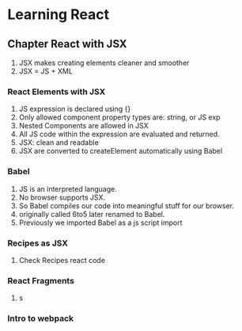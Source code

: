 # Learning React

## Chapter React with JSX

1. JSX makes creating elements cleaner and smoother
2. JSX = JS + XML

### React Elements with JSX

1. JS expression is declared using {}
2. Only allowed component property types are: string, or JS exp
3. Nested Components are allowed in JSX
4. All JS code within the expression are evaluated and returned.
5. JSX: clean and readable
6. JSX are converted to createElement automatically using Babel

### Babel

1. JS is an interpreted language.
2. No browser supports JSX.
3. So Babel compiles our code into meaningful stuff for our browser.
4. originally called 6to5 later renamed to Babel.
5. Previously we imported Babel as a js script import

### Recipes as JSX

1. Check Recipes react code

### React Fragments

1. s

### Intro to webpack